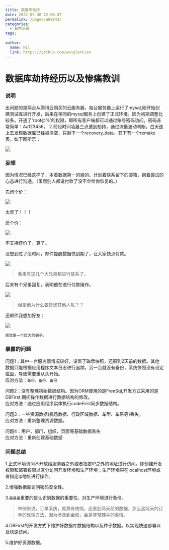 ```yaml
---
title: 数据库劫持
date: 2022-05-30 22:06:47
permalink: /pages/a68843/
categories:
  - 日常记录
tags:
  - 
author: 
  name: Nil
  link: https://github.com/wanglantian
---
```


# 数据库劫持经历以及惨痛教训

### 说明
出问题的是两台从腾讯云购买的云服务器，每台服务器上运行了mysql,刚开始创建测试库进行开发，后来在相同的mysql服务上创建了正式环境。因为初期调整比较多。开通了'root@%'的权限，即所有客户端都可以通过账号密码访问。密码非常简单：Aa123456。
2.前段时间凌晨三点遭到劫持，通过流量波动判断。白天连上去发现数据库已经被清空，只剩下一个recovery_data。其下有一个remake表。如下图所示：

![](https://cdn.jsdelivr.net/gh/wanglantian/imageStore@master/20220530221623.189k2tesfdcw.webp)

### 妄想

因为情况已经这样了，本着数据第一的目的。计划着联系留下的邮箱，抱着尝试的心态进行沟通。（虽然别人都说付款了没不会给你恢复的。）

先询个价：

![](https://cdn.jsdelivr.net/gh/wanglantian/imageStore@master/20220530224336.2dr5p1e5omf4.webp)

太贵了！！！

还个价：

![](https://cdn.jsdelivr.net/gh/wanglantian/imageStore@master/20220530224411.3e7s59xviog0.webp)

不支持还价了，算了。

没想到过了段时间，邮件提醒数据快到期了，让大家快点付款。

![](https://cdn.jsdelivr.net/gh/wanglantian/imageStore@master/20220530224747.10peikpd7uio.webp)

>看来有这几个大兄弟都进行联系了。

后来有个兄弟回复，表明他在进行付款操作。

![](https://cdn.jsdelivr.net/gh/wanglantian/imageStore@master/20220530225222.66nobeyu4zo0.webp)

>但是他为什么要抄送其他人呢？？

还邮件我想加好友：

![](https://cdn.jsdelivr.net/gh/wanglantian/imageStore@master/20220530225442.4knbxrh5b3w.webp)

`感觉是一个巨大的骗子。`

### 暴露的问题

问题1：其中一台服务器情况较好，设置了磁盘快照，还原到2天前的数据。其他数据只能根据应用程序文本日志进行追踪。另一台就没有备份，系统快照没有设定磁盘，导致需要重从头开始。<br>
应对方法：`备份，备份，备份`

问题2：没有整理初始数据结构。因为ORM使用的是FreeSql,开发方式采用的是DBFirst,期间操作数据进行数据结构的修改。<br>
应对方法：通过应用程序实体执行codeFirst同步数据结构。

问题3：一些资源数据(机场数据、行政区域数据、车型、车系等)丢失。<br>
应对方法：重新整理资源数据。

问题4：用户，部门，组织，页面等基础数据丢失<br>
应对方法：重新创建基础数据

### 问题总结
1.正式环境访问不开放给服务器之外或者指定IP之外的地址进行访问。即创建开发权限和部署权限以区分访问开发环境和生产环境；生产环境只在localhost环境或者指定ip地址进行操作。

2.增强数据库访问密码安全性。

3.`最最最`重要的是认识到数据的重要性，对生产环境进行备份。
>举例来说，订单系统，就算有快照，还原到两天前的数据，那么这两天的订单的处理方法，因为涉及到金钱，会是非常棘手的事情。

4.DBFirst的开发方式下维护好数据库数据结构以及种子数据。以实现快速部署以及快速访问。

5.维护好资源数据。